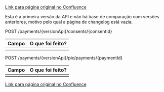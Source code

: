 [Link para página original no Confluence](https://openfinancebrasil.atlassian.net/wiki/spaces/OF/pages/118915178)

Esta é a primeira versão da API e não há base de comparação com versões anteriores, motivo pelo qual a página de changelog está vazia.

 POST /payments/{versionApi}/consents/{consentId}

| **Campo** | **O que foi feito?** |
| --- | --- |
|  |  |

 POST /payments/{versionApi}/pix/payments/{paymentId}

| **Campo** | **O que foi feito?** |
| --- | --- |
|  |  |

[Link para página original no Confluence](https://openfinancebrasil.atlassian.net/wiki/spaces/OF/pages/118915178)